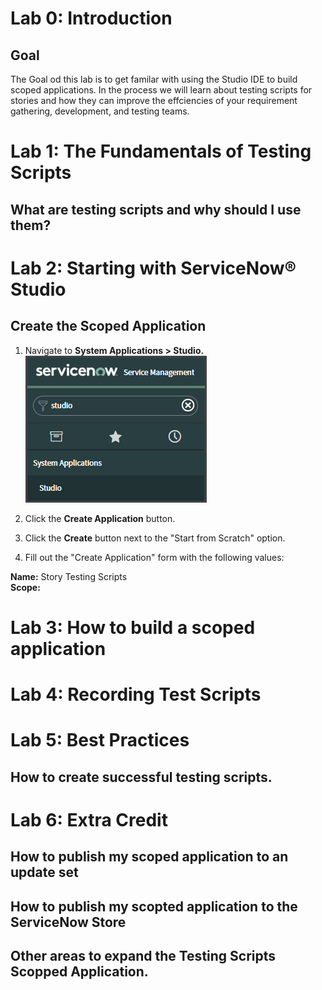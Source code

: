 # Lab 0: Introduction

## Goal
The Goal od this lab is to get familar with using the Studio IDE to build scoped applications. In the process we will learn about testing scripts for stories and how they can improve the effciencies of your requirement gathering, development, and testing teams.

# Lab 1: The Fundamentals of Testing Scripts

## What are testing scripts and why should I use them?

# Lab 2: Starting with ServiceNow&reg; Studio

## Create the Scoped Application

1. Navigate to **System Applications > Studio.**  
![](images/nav_studio.png)

2. Click the **Create Application** button.

3. Click the **Create** button next to the "Start from Scratch" option.

4. Fill out the "Create Application" form with the following values:

**Name:** Story Testing Scripts  
**Scope:** 
# Lab 3: How to build a scoped application

# Lab 4: Recording Test Scripts

# Lab 5: Best Practices
## How to create successful testing scripts. 

# Lab 6: Extra Credit

## How to publish my scoped application to an update set

## How to publish my scopted application to the ServiceNow Store

## Other areas to expand the Testing Scripts Scopped Application. 

